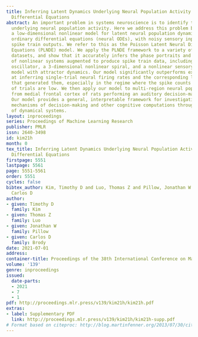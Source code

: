 ```yaml
---
title: Inferring Latent Dynamics Underlying Neural Population Activity via Neural
  Differential Equations
abstract: An important problem in systems neuroscience is to identify the latent dynamics
  underlying neural population activity. Here we address this problem by introducing
  a low-dimensional nonlinear model for latent neural population dynamics using neural
  ordinary differential equations (neural ODEs), with noisy sensory inputs and Poisson
  spike train outputs. We refer to this as the Poisson Latent Neural Differential
  Equations (PLNDE) model. We apply the PLNDE framework to a variety of synthetic
  datasets, and show that it accurately infers the phase portraits and fixed points
  of nonlinear systems augmented to produce spike train data, including the FitzHugh-Nagumo
  oscillator, a 3-dimensional nonlinear spiral, and a nonlinear sensory decision-making
  model with attractor dynamics. Our model significantly outperforms existing methods
  at inferring single-trial neural firing rates and the corresponding latent trajectories
  that generated them, especially in the regime where the spike counts and number
  of trials are low. We then apply our model to multi-region neural population recordings
  from medial frontal cortex of rats performing an auditory decision-making task.
  Our model provides a general, interpretable framework for investigating the neural
  mechanisms of decision-making and other cognitive computations through the lens
  of dynamical systems.
layout: inproceedings
series: Proceedings of Machine Learning Research
publisher: PMLR
issn: 2640-3498
id: kim21h
month: 0
tex_title: Inferring Latent Dynamics Underlying Neural Population Activity via Neural
  Differential Equations
firstpage: 5551
lastpage: 5561
page: 5551-5561
order: 5551
cycles: false
bibtex_author: Kim, Timothy D and Luo, Thomas Z and Pillow, Jonathan W and Brody,
  Carlos D
author:
- given: Timothy D
  family: Kim
- given: Thomas Z
  family: Luo
- given: Jonathan W
  family: Pillow
- given: Carlos D
  family: Brody
date: 2021-07-01
address:
container-title: Proceedings of the 38th International Conference on Machine Learning
volume: '139'
genre: inproceedings
issued:
  date-parts:
  - 2021
  - 7
  - 1
pdf: http://proceedings.mlr.press/v139/kim21h/kim21h.pdf
extras:
- label: Supplementary PDF
  link: http://proceedings.mlr.press/v139/kim21h/kim21h-supp.pdf
# Format based on citeproc: http://blog.martinfenner.org/2013/07/30/citeproc-yaml-for-bibliographies/
---
```

